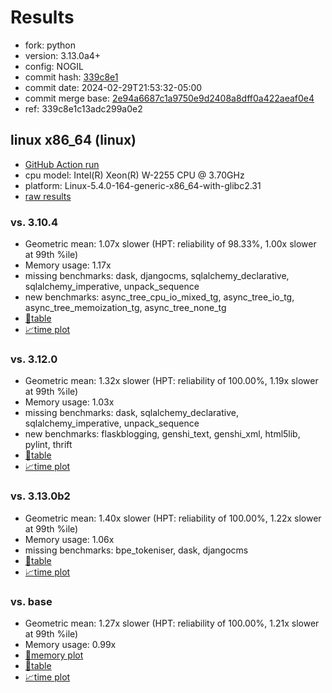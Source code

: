 # Results

- fork: python
- version: 3.13.0a4+
- config: NOGIL
- commit hash: [339c8e1](https://github.com/python/cpython/commit/339c8e1)
- commit date: 2024-02-29T21:53:32-05:00
- commit merge base: [2e94a6687c1a9750e9d2408a8dff0a422aeaf0e4](https://github.com/python/cpython/commit/2e94a6687c1a9750e9d2408a8dff0a422aeaf0e4)
- ref: 339c8e1c13adc299a0e2

## linux x86_64 (linux)

- [GitHub Action run](https://github.com/faster-cpython/benchmarking/actions/runs/9064106501)
- cpu model: Intel(R) Xeon(R) W-2255 CPU @ 3.70GHz
- platform: Linux-5.4.0-164-generic-x86_64-with-glibc2.31
- [raw results](bm-20240229-linux-x86_64-python-339c8e1c13adc299a0e2-3.13.0a4%2B-339c8e1.json)

### vs. 3.10.4

- Geometric mean: 1.07x slower (HPT: reliability of 98.33%, 1.00x slower at 99th %ile)
- Memory usage: 1.17x
- missing benchmarks: dask, djangocms, sqlalchemy_declarative, sqlalchemy_imperative, unpack_sequence
- new benchmarks: async_tree_cpu_io_mixed_tg, async_tree_io_tg, async_tree_memoization_tg, async_tree_none_tg
- [📄table](bm-20240229-linux-x86_64-python-339c8e1c13adc299a0e2-3.13.0a4%2B-339c8e1-vs-3.10.4.md)
- [📈time plot](bm-20240229-linux-x86_64-python-339c8e1c13adc299a0e2-3.13.0a4%2B-339c8e1-vs-3.10.4.svg)

### vs. 3.12.0

- Geometric mean: 1.32x slower (HPT: reliability of 100.00%, 1.19x slower at 99th %ile)
- Memory usage: 1.03x
- missing benchmarks: dask, sqlalchemy_declarative, sqlalchemy_imperative, unpack_sequence
- new benchmarks: flaskblogging, genshi_text, genshi_xml, html5lib, pylint, thrift
- [📄table](bm-20240229-linux-x86_64-python-339c8e1c13adc299a0e2-3.13.0a4%2B-339c8e1-vs-3.12.0.md)
- [📈time plot](bm-20240229-linux-x86_64-python-339c8e1c13adc299a0e2-3.13.0a4%2B-339c8e1-vs-3.12.0.svg)

### vs. 3.13.0b2

- Geometric mean: 1.40x slower (HPT: reliability of 100.00%, 1.22x slower at 99th %ile)
- Memory usage: 1.06x
- missing benchmarks: bpe_tokeniser, dask, djangocms
- [📄table](bm-20240229-linux-x86_64-python-339c8e1c13adc299a0e2-3.13.0a4%2B-339c8e1-vs-3.13.0b2.md)
- [📈time plot](bm-20240229-linux-x86_64-python-339c8e1c13adc299a0e2-3.13.0a4%2B-339c8e1-vs-3.13.0b2.svg)

### vs. base

- Geometric mean: 1.27x slower (HPT: reliability of 100.00%, 1.21x slower at 99th %ile)
- Memory usage: 0.99x
- [🧠memory plot](bm-20240229-linux-x86_64-python-339c8e1c13adc299a0e2-3.13.0a4%2B-339c8e1-vs-base-mem.svg)
- [📄table](bm-20240229-linux-x86_64-python-339c8e1c13adc299a0e2-3.13.0a4%2B-339c8e1-vs-base.md)
- [📈time plot](bm-20240229-linux-x86_64-python-339c8e1c13adc299a0e2-3.13.0a4%2B-339c8e1-vs-base.svg)

